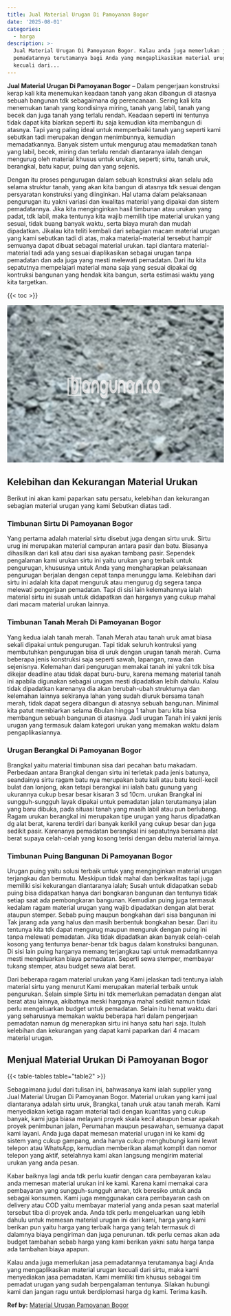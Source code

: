 ```yaml
---
title: Jual Material Urugan Di Pamoyanan Bogor
date: '2025-08-01'
categories:
  - harga
description: >-
  Jual Material Urugan Di Pamoyanan Bogor. Kalau anda juga memerlukan jasa
  pemadatannya terutamanya bagi Anda yang mengaplikasikan material urugan
  kecuali dari...
---
```


**Jual Material Urugan Di Pamoyanan Bogor** – Dalam pengerjaan konstruksi kerap kali kita menemukan keadaan tanah yang akan dibangun di atasnya sebuah bangunan tdk sebagaimana dg perencanaan. Sering kali kita menemukan tanah yang kondisinya miring, tanah yang labil, tanah yang becek dan juga tanah yang terlalu rendah. Keadaan seperti ini tentunya tidak dapat kita biarkan seperti itu saja kemudian kita membangun di atasnya. Tapi yang paling ideal untuk memperbaiki tanah yang seperti kami sebutkan tadi merupakan dengan menimbunnya, kemudian memadatkannya. Banyak sistem untuk mengurug atau memadatkan tanah yang labil, becek, miring dan terlalu rendah diantaranya ialah dengan mengurug oleh material khusus untuk urukan, seperti; sirtu, tanah uruk, berangkal, batu kapur, puing dan yang sejenis.

Dengan itu proses pengurugan dalam sebuah konstruksi akan selalu ada selama struktur tanah, yang akan kita bangun di atasnya tdk sesuai dengan persyaratan konstruksi yang diinginkan. Hal utama dalam pelaksanaan pengurugan itu yakni variasi dan kwalitas material yang dipakai dan sistem pemadatannya. Jika kita menginginkan hasil timbunan atau urukan yang padat, tdk labil, maka tentunya kita wajib memilih tipe material urukan yang sesuai, tidak buang banyak waktu, serta biaya murah dan mudah dipadatkan. Jikalau kita teliti kembali dari sebagian macam material urugan yang kami sebutkan tadi di atas, maka material-material tersebut hampir semuanya dapat dibuat sebagai material urukan. tapi diantara material-material tadi ada yang sesuai diaplikasikan sebagai urugan tanpa pemadatan dan ada juga yang mesti melewati pemadatan. Dari itu kita sepatutnya mempelajari material mana saja yang sesuai dipakai dg kontruksi bangunan yang hendak kita bangun, serta estimasi waktu yang kita targetkan.

{{< toc >}}

![Jual Material Urugan Di Pamoyanan Bogor](/images/jual-urugan-05.png)

## Kelebihan dan Kekurangan Material Urukan

Berikut ini akan kami paparkan satu persatu, kelebihan dan kekurangan sebagian material urugan yang kami Sebutkan diatas tadi.

### Timbunan Sirtu Di Pamoyanan Bogor

Yang pertama adalah material sirtu disebut juga dengan sirtu uruk. Sirtu urug ini merupakan material campuran antara pasir dan batu. Biasanya dihasilkan dari kali atau dari sisa ayakan tambang pasir. Sependek pengalaman kami urukan sirtu ini yaitu urukan yang terbaik untuk pengurugan, khususnya untuk Anda yang mengharapkan pelaksanaan pengurugan berjalan dengan cepat tanpa menunggu lama. Kelebihan dari sirtu ini adalah kita dapat menguruk atau mengurug dg segera tanpa melewati pengerjaan pemadatan. Tapi di sisi lain kelemahannya ialah material sirtu ini susah untuk didapatkan dan harganya yang cukup mahal dari macam material urukan lainnya.

### Timbunan Tanah Merah Di Pamoyanan Bogor

Yang kedua ialah tanah merah. Tanah Merah atau tanah uruk amat biasa sekali dipakai untuk pengurugan. Tapi tidak seluruh kontruksi yang membutuhkan pengurugan bisa di uruk dengan urugan tanah merah. Cuma beberapa jenis konstruksi saja seperti sawah, lapangan, rawa dan sejenisnya. Kelemahan dari pengurugan memakai tanah ini yakni tdk bisa dikejar deadline atau tidak dapat buru-buru, karena memang material tanah ini apabila digunakan sebagai urugan mesti dipadatkan lebih dahulu. Kalau tidak dipadatkan karenanya dia akan berubah-ubah strukturnya dan kelemahan lainnya sekiranya lahan yang sudah diuruk bersama tanah merah, tidak dapat segera dibangun di atasnya sebuah bangunan. Minimal kita patut membiarkan selama 6bulan hingga 1 tahun baru kita bisa membangun sebuah bangunan di atasnya. Jadi urugan Tanah ini yakni jenis urugan yang termasuk dalam kategori urukan yang memakan waktu dalam pengaplikasiannya.

### Urugan Berangkal Di Pamoyanan Bogor

Brangkal yaitu material timbunan sisa dari pecahan batu makadam. Perbedaan antara Brangkal dengan sirtu ini terletak pada jenis batunya, seandainya sirtu ragam batu nya merupakan batu kali atau batu kecil-kecil bulat dan lonjong, akan tetapi berangkal ini ialah batu gunung yang ukurannya cukup besar besar kisaran 3 sd 10cm. urukan Brangkal ini sungguh-sungguh layak dipakai untuk pemadatan jalan terutamanya jalan yang baru dibuka, pada situasi tanah yang masih labil atau pun berlubang. Ragam urukan berangkal ini merupakan tipe urugan yang harus dipadatkan dg alat berat, karena terdiri dari banyak kerikil yang cukup besar dan juga sedikit pasir. Karenanya pemadatan berangkal ini sepatutnya bersama alat berat supaya celah-celah yang kosong terisi dengan debu material lainnya.

### Timbunan Puing Bangunan Di Pamoyanan Bogor

Urugan puing yaitu solusi terbaik untuk yang menginginkan material urugan terjangkau dan bermutu. Meskipun tidak mahal dan berkwalitas tapi juga memiliki sisi kekurangan diantaranya ialah; Susah untuk didapatkan sebab puing bisa didapatkan hanya dari bongkaran bangunan dan tentunya tidak setiap saat ada pembongkaran bangunan. Kemudian puing juga termasuk kedalam ragam material urugan yang wajib dipadatkan dengan alat berat ataupun stemper. Sebab puing maupun bongkahan dari sisa bangunan ini Tak jarang ada yang halus dan masih berbentuk bongkahan besar. Dari itu tentunya kita tdk dapat mengurug maupun menguruk dengan puing ini tanpa melewati pemadatan. Jika tidak dipadatkan akan banyak celah-celah kosong yang tentunya benar-benar tdk bagus dalam konstruksi bangunan. Di sisi lain puing harganya memang terjangkau tapi untuk memadatkannya mesti mengeluarkan biaya pemadatan. Seperti sewa stemper, membayar tukang stemper, atau budget sewa alat berat.

Dari beberapa ragam material urukan yang Kami jelaskan tadi tentunya ialah material sirtu yang menurut Kami merupakan material terbaik untuk pengurukan. Selain simple Sirtu ini tdk memerlukan pemadatan dengan alat berat atau lainnya, akibatnya meski harganya mahal sedikit namun tidak perlu mengeluarkan budget untuk pemadatan. Selain itu hemat waktu dari yang seharusnya memakan waktu beberapa hari dalam pengerjaan pemadatan namun dg menerapkan sirtu ini hanya satu hari saja. Itulah kelebihan dan kekurangan yang dapat kami paparkan dari 4 macam material urugan.

## Menjual Material Urukan Di Pamoyanan Bogor

{{< table-tables table="table2" >}}

Sebagaimana judul dari tulisan ini, bahwasanya kami ialah supplier yang Jual Material Urugan Di Pamoyanan Bogor. Material urukan yang kami jual diantaranya adalah sirtu uruk, Brangkal, tanah uruk atau tanah merah. Kami menyediakan ketiga ragam material tadi dengan kuantitas yang cukup banyak, kami juga biasa melayani proyek skala kecil ataupun besar apakah proyek penimbunan jalan, Perumahan maupun pesawahan, semuanya dapat kami layani. Anda juga dapat memesan material urugan ini ke kami dg sistem yang cukup gampang, anda hanya cukup menghubungi kami lewat telepon atau WhatsApp, kemudian memberikan alamat komplit dan nomor telepon yang aktif, setelahnya kami akan langsung mengirim material urukan yang anda pesan.

Kabar baiknya lagi anda tdk perlu kuatir dengan cara pembayaran kalau anda memesan material urukan ini ke kami. Karena kami memakai cara pembayaran yang sungguh-sungguh aman, tdk beresiko untuk anda sebagai konsumen. Kami juga menggunakan cara pembayaran cash on delivery atau COD yaitu membayar material yang anda pesan saat material tersebut tiba di proyek anda. Anda tdk perlu mengeluarkan uang lebih dahulu untuk memesan material urugan ini dari kami, harga yang kami berikan pun yaitu harga yang terbaik harga yang telah termasuk di dalamnya biaya pengiriman dan juga penurunan. tdk perlu cemas akan ada budget tambahan sebab harga yang kami berikan yakni satu harga tanpa ada tambahan biaya apapun.

Kalau anda juga memerlukan jasa pemadatannya terutamanya bagi Anda yang mengaplikasikan material urugan kecuali dari sirtu, maka kami menyediakan jasa pemadatan. Kami memiliki tim khusus sebagai tim pemadat urugan yang sudah berpengalaman tentunya. Silakan hubungi kami dan jangan ragu untuk berdiplomasi harga dg kami. Terima kasih.

**Ref by:** [Material Urugan Pamoyanan Bogor](https://id.wikipedia.org/wiki/Material)
